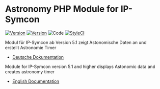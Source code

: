 Astronomy PHP Module for IP-Symcon
===
[![Version](https://img.shields.io/badge/Symcon-PHPModule-red.svg)](https://www.symcon.de/service/dokumentation/entwicklerbereich/sdk-tools/sdk-php/)
[![Version](https://img.shields.io/badge/Symcon%20Version-%3E%205.1-green.svg)](https://www.symcon.de/service/dokumentation/installation/migration-v40-v41/)
![Code](https://img.shields.io/badge/Code-PHP-blue.svg)
[![StyleCI](https://github.styleci.io/repos/73331095/shield?branch=master)](https://github.styleci.io/repos/73331095)

Modul für IP-Symcon ab Version 5.1 zeigt Astonomische Daten an und erstellt Astronomie Timer

 - [Deutsche Dokumentation](docs/de/README.md "Deutsche Dokumentation")
 
Module for IP-Symcon version 5.1 and higher displays Astonomic data and creates astronomy timer

 - [English Documentation](docs/en/README.md "English documentation") 